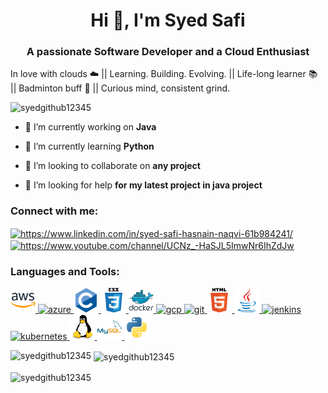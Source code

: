 <h1 align="center">Hi 👋, I'm Syed Safi</h1>
<h3 align="center">A passionate Software Developer and a Cloud Enthusiast</h3>
In love with clouds ☁️ || Learning. Building. Evolving. || Life-long learner 📚 || Badminton buff 🏸 || Curious mind, consistent grind.
<p align="left"> <img src="https://komarev.com/ghpvc/?username=syedgithub12345&label=Profile%20views&color=0e75b6&style=flat" alt="syedgithub12345" /> </p>


- 🔭 I’m currently working on **Java**

- 🌱 I’m currently learning **Python**

- 👯 I’m looking to collaborate on **any project**

- 🤝 I’m looking for help **for my latest project in java project**

<h3 align="left">Connect with me:</h3>
<p align="left">
<a href="https://www.linkedin.com/in/syed-safi-hasnain-naqvi-61b984241/" target="blank"><img align="center" src="https://raw.githubusercontent.com/rahuldkjain/github-profile-readme-generator/master/src/images/icons/Social/linked-in-alt.svg" alt="https://www.linkedin.com/in/syed-safi-hasnain-naqvi-61b984241/" height="30" width="40" /></a>
<a href="https://www.youtube.com/channel/UCNz_-HaSJL5ImwNr6IhZdJw" target="blank"><img align="center" src="https://raw.githubusercontent.com/rahuldkjain/github-profile-readme-generator/master/src/images/icons/Social/youtube.svg" alt="https://www.youtube.com/channel/UCNz_-HaSJL5ImwNr6IhZdJw" height="30" width="40" /></a>
</p>

<h3 align="left">Languages and Tools:</h3>
<p align="left"> <a href="https://aws.amazon.com" target="_blank" rel="noreferrer"> <img src="https://raw.githubusercontent.com/devicons/devicon/master/icons/amazonwebservices/amazonwebservices-original-wordmark.svg" alt="aws" width="40" height="40"/> </a> <a href="https://azure.microsoft.com/en-in/" target="_blank" rel="noreferrer"> <img src="https://www.vectorlogo.zone/logos/microsoft_azure/microsoft_azure-icon.svg" alt="azure" width="40" height="40"/> </a> <a href="https://www.cprogramming.com/" target="_blank" rel="noreferrer"> <img src="https://raw.githubusercontent.com/devicons/devicon/master/icons/c/c-original.svg" alt="c" width="40" height="40"/> </a> <a href="https://www.w3schools.com/css/" target="_blank" rel="noreferrer"> <img src="https://raw.githubusercontent.com/devicons/devicon/master/icons/css3/css3-original-wordmark.svg" alt="css3" width="40" height="40"/> </a> <a href="https://www.docker.com/" target="_blank" rel="noreferrer"> <img src="https://raw.githubusercontent.com/devicons/devicon/master/icons/docker/docker-original-wordmark.svg" alt="docker" width="40" height="40"/> </a> <a href="https://cloud.google.com" target="_blank" rel="noreferrer"> <img src="https://www.vectorlogo.zone/logos/google_cloud/google_cloud-icon.svg" alt="gcp" width="40" height="40"/> </a> <a href="https://git-scm.com/" target="_blank" rel="noreferrer"> <img src="https://www.vectorlogo.zone/logos/git-scm/git-scm-icon.svg" alt="git" width="40" height="40"/> </a> <a href="https://www.w3.org/html/" target="_blank" rel="noreferrer"> <img src="https://raw.githubusercontent.com/devicons/devicon/master/icons/html5/html5-original-wordmark.svg" alt="html5" width="40" height="40"/> </a> <a href="https://www.java.com" target="_blank" rel="noreferrer"> <img src="https://raw.githubusercontent.com/devicons/devicon/master/icons/java/java-original.svg" alt="java" width="40" height="40"/> </a> <a href="https://www.jenkins.io" target="_blank" rel="noreferrer"> <img src="https://www.vectorlogo.zone/logos/jenkins/jenkins-icon.svg" alt="jenkins" width="40" height="40"/> </a> <a href="https://kubernetes.io" target="_blank" rel="noreferrer"> <img src="https://www.vectorlogo.zone/logos/kubernetes/kubernetes-icon.svg" alt="kubernetes" width="40" height="40"/> </a> <a href="https://www.linux.org/" target="_blank" rel="noreferrer"> <img src="https://raw.githubusercontent.com/devicons/devicon/master/icons/linux/linux-original.svg" alt="linux" width="40" height="40"/> </a> <a href="https://www.mysql.com/" target="_blank" rel="noreferrer"> <img src="https://raw.githubusercontent.com/devicons/devicon/master/icons/mysql/mysql-original-wordmark.svg" alt="mysql" width="40" height="40"/> </a> <a href="https://www.python.org" target="_blank" rel="noreferrer"> <img src="https://raw.githubusercontent.com/devicons/devicon/master/icons/python/python-original.svg" alt="python" width="40" height="40"/> </a> </p>

<p><img align="left" src="https://github-readme-stats.vercel.app/api/top-langs?username=syedgithub12345&show_icons=true&locale=en&layout=compact" alt="syedgithub12345" /></p>

<p>&nbsp;<img align="center" src="https://github-readme-stats.vercel.app/api?username=syedgithub12345&show_icons=true&locale=en" alt="syedgithub12345" /></p>

<p><img align="center" src="https://github-readme-streak-stats.herokuapp.com/?user=syedgithub12345&" alt="syedgithub12345" /></p>
